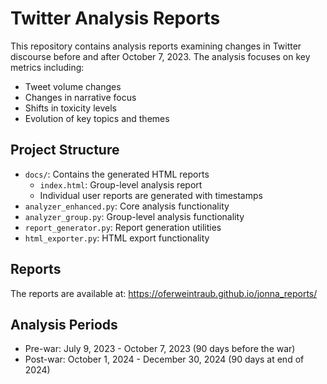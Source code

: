 # Twitter Analysis Reports

This repository contains analysis reports examining changes in Twitter discourse before and after October 7, 2023. The analysis focuses on key metrics including:

- Tweet volume changes
- Changes in narrative focus
- Shifts in toxicity levels
- Evolution of key topics and themes

## Project Structure

- `docs/`: Contains the generated HTML reports
  - `index.html`: Group-level analysis report
  - Individual user reports are generated with timestamps
- `analyzer_enhanced.py`: Core analysis functionality
- `analyzer_group.py`: Group-level analysis functionality
- `report_generator.py`: Report generation utilities
- `html_exporter.py`: HTML export functionality

## Reports

The reports are available at:
https://oferweintraub.github.io/jonna_reports/

## Analysis Periods

- Pre-war: July 9, 2023 - October 7, 2023 (90 days before the war)
- Post-war: October 1, 2024 - December 30, 2024 (90 days at end of 2024) 